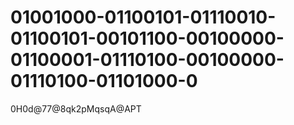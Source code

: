 # 01001000-01100101-01110010-01100101-00101100-00100000-01100001-01110100-00100000-01110100-01101000-0
0H0d@77@8qk2pMqsqA@APT
